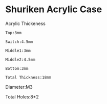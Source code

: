 # Shuriken Acrylic Case
Acrylic Thickeness

    Top:3mm

    Switch:4.5mm

    Middle1:3mm

    Middle2:4.5mm

    Bottom:3mm

    Total Thickness:18mm



Diameter:M3

Total Holes:8*2